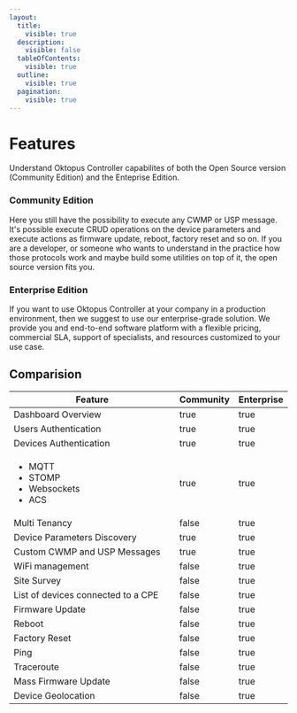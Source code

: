 ```yaml
---
layout:
  title:
    visible: true
  description:
    visible: false
  tableOfContents:
    visible: true
  outline:
    visible: true
  pagination:
    visible: true
---
```


# Features

Understand Oktopus Controller capabilites of both the Open Source version (Community Edition) and the Enteprise Edition.

### Community Edition

Here you still have the possibility to execute any CWMP or USP message. It's possible execute CRUD operations on the device parameters and execute actions as firmware update, reboot, factory reset and so on. If you are a developer, or someone who wants to understand in the practice how those protocols work and maybe build  some utilities on top of it, the open source version fits you.

### Enterprise Edition

If you want to use Oktopus Controller at your company in a production environment, then we suggest to use our enterprise-grade solution. We provide you and end-to-end software platform with a flexible pricing, commercial SLA, support of specialists, and resources customized to your use case.

## Comparision

<table><thead><tr><th width="311">Feature</th><th data-type="checkbox">Community</th><th data-type="checkbox">Enterprise</th></tr></thead><tbody><tr><td>Dashboard Overview</td><td>true</td><td>true</td></tr><tr><td>Users Authentication</td><td>true</td><td>true</td></tr><tr><td>Devices Authentication</td><td>true</td><td>true</td></tr><tr><td><ul><li>MQTT</li><li>STOMP</li><li>Websockets</li><li>ACS</li></ul></td><td>true</td><td>true</td></tr><tr><td>Multi Tenancy</td><td>false</td><td>true</td></tr><tr><td>Device Parameters Discovery</td><td>true</td><td>true</td></tr><tr><td>Custom CWMP and USP Messages</td><td>true</td><td>true</td></tr><tr><td>WiFi management</td><td>false</td><td>true</td></tr><tr><td>Site Survey</td><td>false</td><td>true</td></tr><tr><td>List of devices connected to a CPE</td><td>false</td><td>true</td></tr><tr><td>Firmware Update</td><td>false</td><td>true</td></tr><tr><td>Reboot</td><td>false</td><td>true</td></tr><tr><td>Factory Reset</td><td>false</td><td>true</td></tr><tr><td>Ping</td><td>false</td><td>true</td></tr><tr><td>Traceroute</td><td>false</td><td>true</td></tr><tr><td>Mass Firmware Update</td><td>false</td><td>true</td></tr><tr><td>Device Geolocation</td><td>false</td><td>true</td></tr></tbody></table>

